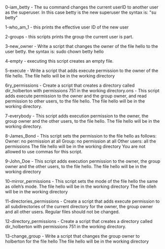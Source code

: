 0-iam_betty - The su command changes the current userID to another user as the superuser. In this case betty is the new superuser the syntax is: 
"su betty"

1-who_am_1 - this prints the effective user ID of the new user

2-groups - this scripts prints the group the current user is part.

3-new_owner - Write a script that changes the owner of the file hello to the user betty. the syntax is:
sudo chown betty hello

4-empty - executing this script creates an empty file.

5-execute - Write a script that adds execute permission to the owner of the file hello. The file hello will be in the working directory

6ry_permissions - Create a script that creates a directory called dir_holberton with permissions 751 in the working directory.ons - This script adds execute permission to the owner and the group owner, and read permission to other users, to the file hello. The file hello will be in the working directory.

7-everybody - This script adds execution permission to the owner, the group owner and the other users, to the file hello. The file hello will be in the working directory.

8-James_Bond - This script sets the permission to the file hello as follows: Owner: no permission at all Group: no permission at all Other users: all the permissions The file hello will be in the working directory You are not allowed to use commas for this script.

9-John_Doe - This script adds execution permission to the owner, the group owner and the other users, to the file hello. The file hello will be in the working directory

10-mirror_permissions - This script sets the mode of the file hello the same as olleh’s mode. The file hello will be in the working directory The file olleh will be in the working directory

11-directories_permissions - Create a script that adds execute permission to all subdirectories of the current directory for the owner, the group owner and all other users. Regular files should not be changed.

12-directory_permissions - Create a script that creates a directory called dir_holberton with permissions 751 in the working directory.

13-change_group - Write a script that changes the group owner to holberton for the file hello The file hello will be in the working directory
